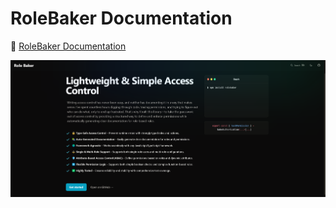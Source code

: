 # RoleBaker Documentation

🔗 [RoleBaker Documentation](https://role-baker-docs.vercel.app/)

![Doc Image](./images/doc-image.png)
